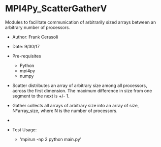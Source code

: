# MPI4Py_ScatterGatherV
Modules to facilitate communication of arbitrarily sized arrays between an arbitrary number of processors.
* Author: Frank Cerasoli
* Date: 9/30/17
* Pre-requisites
  - Python
  - mpi4py
  - numpy
* Scatter distributes an array of arbitrary size among all processors, across the first dimension. The maximum difference in size from one segment to the next is +/- 1.
* Gather collects all arrays of arbitrary size into an array of size, N*array_size, where N is the number of processors.

*
* Test Usage:
  - 'mpirun -np 2 python main.py'
